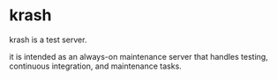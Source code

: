 # krash

krash is a test server. 

it is intended as an always-on maintenance server
that handles testing, continuous integration, 
and maintenance tasks.



